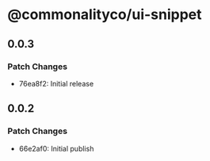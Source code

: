 # @commonalityco/ui-snippet

## 0.0.3

### Patch Changes

- 76ea8f2: Initial release

## 0.0.2

### Patch Changes

- 66e2af0: Initial publish
